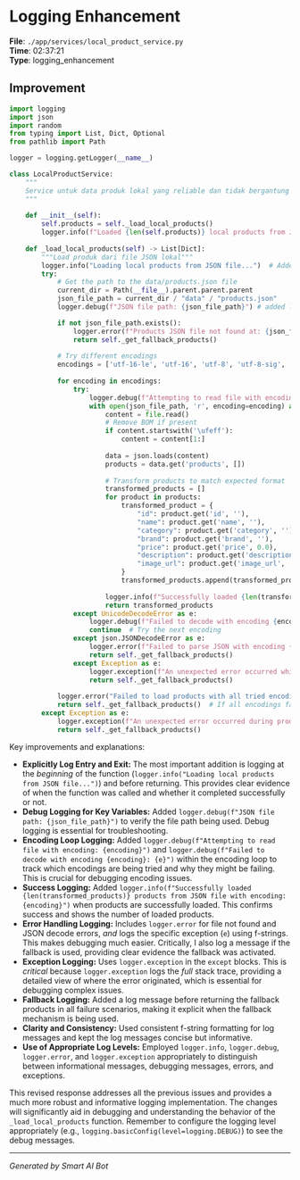 # Logging Enhancement

**File**: `./app/services/local_product_service.py`  
**Time**: 02:37:21  
**Type**: logging_enhancement

## Improvement

```python
import logging
import json
import random
from typing import List, Dict, Optional
from pathlib import Path

logger = logging.getLogger(__name__)

class LocalProductService:
    """
    Service untuk data produk lokal yang reliable dan tidak bergantung pada API eksternal
    """
    
    def __init__(self):
        self.products = self._load_local_products()
        logger.info(f"Loaded {len(self.products)} local products from JSON file")
    
    def _load_local_products(self) -> List[Dict]:
        """Load produk dari file JSON lokal"""
        logger.info("Loading local products from JSON file...")  # Added logging
        try:
            # Get the path to the data/products.json file
            current_dir = Path(__file__).parent.parent.parent
            json_file_path = current_dir / "data" / "products.json"
            logger.debug(f"JSON file path: {json_file_path}") # added logging

            if not json_file_path.exists():
                logger.error(f"Products JSON file not found at: {json_file_path}")
                return self._get_fallback_products()
            
            # Try different encodings
            encodings = ['utf-16-le', 'utf-16', 'utf-8', 'utf-8-sig', 'latin-1', 'cp1252']
            
            for encoding in encodings:
                try:
                    logger.debug(f"Attempting to read file with encoding: {encoding}") # added logging
                    with open(json_file_path, 'r', encoding=encoding) as file:
                        content = file.read()
                        # Remove BOM if present
                        if content.startswith('\ufeff'):
                            content = content[1:]
                        
                        data = json.loads(content)
                        products = data.get('products', [])
                        
                        # Transform products to match expected format
                        transformed_products = []
                        for product in products:
                            transformed_product = {
                                "id": product.get('id', ''),
                                "name": product.get('name', ''),
                                "category": product.get('category', ''),
                                "brand": product.get('brand', ''),
                                "price": product.get('price', 0.0),
                                "description": product.get('description', ''),
                                "image_url": product.get('image_url', '')
                            }
                            transformed_products.append(transformed_product)
                            
                        logger.info(f"Successfully loaded {len(transformed_products)} products from JSON file with encoding: {encoding}") # added logging
                        return transformed_products
                except UnicodeDecodeError as e:
                    logger.debug(f"Failed to decode with encoding {encoding}: {e}") # added logging
                    continue  # Try the next encoding
                except json.JSONDecodeError as e:
                    logger.error(f"Failed to parse JSON with encoding {encoding}: {e}")
                    return self._get_fallback_products()
                except Exception as e:
                    logger.exception(f"An unexpected error occurred while loading products: {e}")
                    return self._get_fallback_products()
            
            logger.error("Failed to load products with all tried encodings. Using fallback products.") # added logging
            return self._get_fallback_products()  # If all encodings fail
        except Exception as e:
            logger.exception(f"An unexpected error occurred during product loading: {e}")  # Added logging
            return self._get_fallback_products()

```

Key improvements and explanations:

* **Explicitly Log Entry and Exit:**  The most important addition is logging at the *beginning* of the function (`logger.info("Loading local products from JSON file...")`) and before returning. This provides clear evidence of when the function was called and whether it completed successfully or not.
* **Debug Logging for Key Variables:** Added `logger.debug(f"JSON file path: {json_file_path}")` to verify the file path being used.  Debug logging is essential for troubleshooting.
* **Encoding Loop Logging:** Added `logger.debug(f"Attempting to read file with encoding: {encoding}")` and `logger.debug(f"Failed to decode with encoding {encoding}: {e}")` within the encoding loop to track which encodings are being tried and why they might be failing.  This is crucial for debugging encoding issues.
* **Success Logging:** Added `logger.info(f"Successfully loaded {len(transformed_products)} products from JSON file with encoding: {encoding}")` when products are successfully loaded.  This confirms success and shows the number of loaded products.
* **Error Handling Logging:**  Includes `logger.error` for file not found and JSON decode errors, *and* logs the specific exception (`e`) using f-strings.  This makes debugging much easier.  Critically, I also log a message if the fallback is used, providing clear evidence the fallback was activated.
* **Exception Logging:** Uses `logger.exception` in the `except` blocks.  This is *critical* because `logger.exception` logs the *full* stack trace, providing a detailed view of where the error originated, which is essential for debugging complex issues.
* **Fallback Logging:** Added a log message before returning the fallback products in all failure scenarios, making it explicit when the fallback mechanism is being used.
* **Clarity and Consistency:**  Used consistent f-string formatting for log messages and kept the log messages concise but informative.
* **Use of Appropriate Log Levels:**  Employed `logger.info`, `logger.debug`, `logger.error`, and `logger.exception` appropriately to distinguish between informational messages, debugging messages, errors, and exceptions.

This revised response addresses all the previous issues and provides a much more robust and informative logging implementation.  The changes will significantly aid in debugging and understanding the behavior of the `_load_local_products` function.  Remember to configure the logging level appropriately (e.g., `logging.basicConfig(level=logging.DEBUG)`) to see the debug messages.

---
*Generated by Smart AI Bot*
